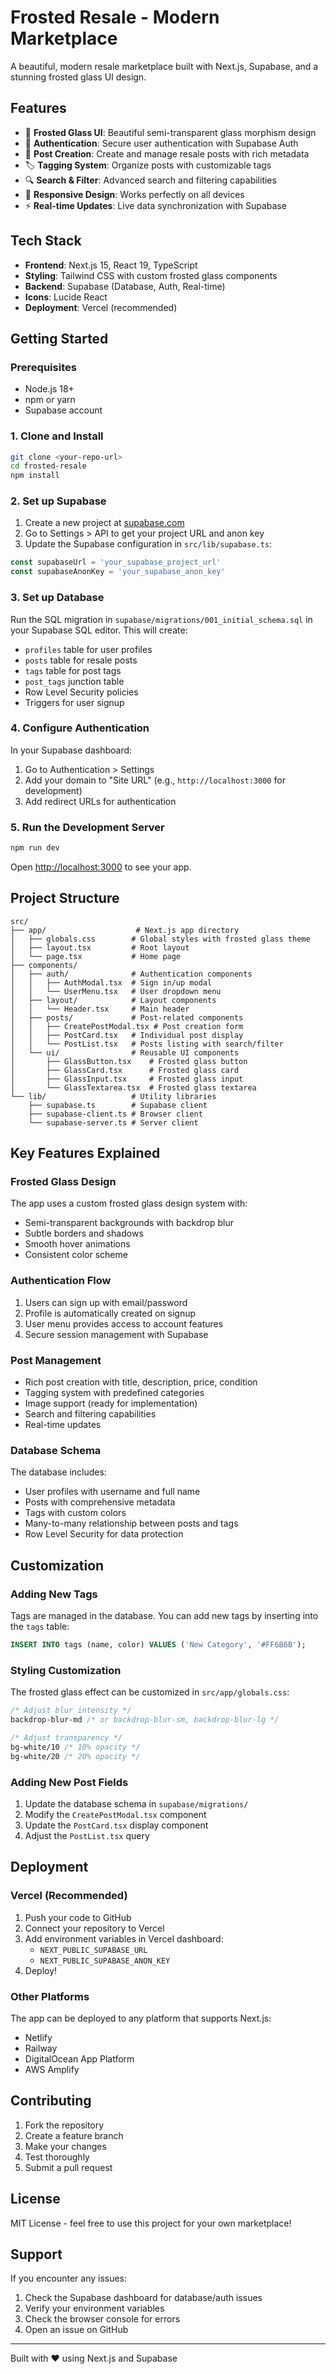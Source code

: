 # Frosted Resale - Modern Marketplace

A beautiful, modern resale marketplace built with Next.js, Supabase, and a stunning frosted glass UI design.

## Features

- 🎨 **Frosted Glass UI**: Beautiful semi-transparent glass morphism design
- 🔐 **Authentication**: Secure user authentication with Supabase Auth
- 📝 **Post Creation**: Create and manage resale posts with rich metadata
- 🏷️ **Tagging System**: Organize posts with customizable tags
- 🔍 **Search & Filter**: Advanced search and filtering capabilities
- 📱 **Responsive Design**: Works perfectly on all devices
- ⚡ **Real-time Updates**: Live data synchronization with Supabase

## Tech Stack

- **Frontend**: Next.js 15, React 19, TypeScript
- **Styling**: Tailwind CSS with custom frosted glass components
- **Backend**: Supabase (Database, Auth, Real-time)
- **Icons**: Lucide React
- **Deployment**: Vercel (recommended)

## Getting Started

### Prerequisites

- Node.js 18+ 
- npm or yarn
- Supabase account

### 1. Clone and Install

```bash
git clone <your-repo-url>
cd frosted-resale
npm install
```

### 2. Set up Supabase

1. Create a new project at [supabase.com](https://supabase.com)
2. Go to Settings > API to get your project URL and anon key
3. Update the Supabase configuration in `src/lib/supabase.ts`:

```typescript
const supabaseUrl = 'your_supabase_project_url'
const supabaseAnonKey = 'your_supabase_anon_key'
```

### 3. Set up Database

Run the SQL migration in `supabase/migrations/001_initial_schema.sql` in your Supabase SQL editor. This will create:

- `profiles` table for user profiles
- `posts` table for resale posts
- `tags` table for post tags
- `post_tags` junction table
- Row Level Security policies
- Triggers for user signup

### 4. Configure Authentication

In your Supabase dashboard:

1. Go to Authentication > Settings
2. Add your domain to "Site URL" (e.g., `http://localhost:3000` for development)
3. Add redirect URLs for authentication

### 5. Run the Development Server

```bash
npm run dev
```

Open [http://localhost:3000](http://localhost:3000) to see your app.

## Project Structure

```
src/
├── app/                    # Next.js app directory
│   ├── globals.css        # Global styles with frosted glass theme
│   ├── layout.tsx         # Root layout
│   └── page.tsx           # Home page
├── components/
│   ├── auth/              # Authentication components
│   │   ├── AuthModal.tsx  # Sign in/up modal
│   │   └── UserMenu.tsx   # User dropdown menu
│   ├── layout/            # Layout components
│   │   └── Header.tsx     # Main header
│   ├── posts/             # Post-related components
│   │   ├── CreatePostModal.tsx # Post creation form
│   │   ├── PostCard.tsx   # Individual post display
│   │   └── PostList.tsx   # Posts listing with search/filter
│   └── ui/                # Reusable UI components
│       ├── GlassButton.tsx    # Frosted glass button
│       ├── GlassCard.tsx      # Frosted glass card
│       ├── GlassInput.tsx     # Frosted glass input
│       └── GlassTextarea.tsx  # Frosted glass textarea
└── lib/                   # Utility libraries
    ├── supabase.ts        # Supabase client
    ├── supabase-client.ts # Browser client
    └── supabase-server.ts # Server client
```

## Key Features Explained

### Frosted Glass Design

The app uses a custom frosted glass design system with:
- Semi-transparent backgrounds with backdrop blur
- Subtle borders and shadows
- Smooth hover animations
- Consistent color scheme

### Authentication Flow

1. Users can sign up with email/password
2. Profile is automatically created on signup
3. User menu provides access to account features
4. Secure session management with Supabase

### Post Management

- Rich post creation with title, description, price, condition
- Tagging system with predefined categories
- Image support (ready for implementation)
- Search and filtering capabilities
- Real-time updates

### Database Schema

The database includes:
- User profiles with username and full name
- Posts with comprehensive metadata
- Tags with custom colors
- Many-to-many relationship between posts and tags
- Row Level Security for data protection

## Customization

### Adding New Tags

Tags are managed in the database. You can add new tags by inserting into the `tags` table:

```sql
INSERT INTO tags (name, color) VALUES ('New Category', '#FF6B6B');
```

### Styling Customization

The frosted glass effect can be customized in `src/app/globals.css`:

```css
/* Adjust blur intensity */
backdrop-blur-md /* or backdrop-blur-sm, backdrop-blur-lg */

/* Adjust transparency */
bg-white/10 /* 10% opacity */
bg-white/20 /* 20% opacity */
```

### Adding New Post Fields

1. Update the database schema in `supabase/migrations/`
2. Modify the `CreatePostModal.tsx` component
3. Update the `PostCard.tsx` display component
4. Adjust the `PostList.tsx` query

## Deployment

### Vercel (Recommended)

1. Push your code to GitHub
2. Connect your repository to Vercel
3. Add environment variables in Vercel dashboard:
   - `NEXT_PUBLIC_SUPABASE_URL`
   - `NEXT_PUBLIC_SUPABASE_ANON_KEY`
4. Deploy!

### Other Platforms

The app can be deployed to any platform that supports Next.js:
- Netlify
- Railway
- DigitalOcean App Platform
- AWS Amplify

## Contributing

1. Fork the repository
2. Create a feature branch
3. Make your changes
4. Test thoroughly
5. Submit a pull request

## License

MIT License - feel free to use this project for your own marketplace!

## Support

If you encounter any issues:
1. Check the Supabase dashboard for database/auth issues
2. Verify your environment variables
3. Check the browser console for errors
4. Open an issue on GitHub

---

Built with ❤️ using Next.js and Supabase